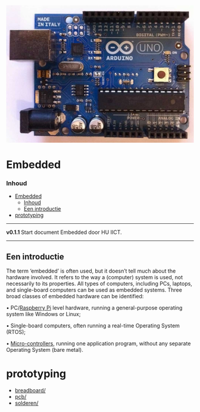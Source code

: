 ![logo](./microcontroller/Arduino-UNO/img/ArdurinoUno.jpg) [](logo-id)

# Embedded[](title-id)

### Inhoud[](toc-id)

- [Embedded](#embedded)
    - [Inhoud](#inhoud)
  - [Een introductie](#een-introductie)
- [prototyping](#prototyping)

---

**v0.1.1 [](version-id)** Start document Embedded door HU IICT[](author-id).

---

## Een introductie

The term ‘embedded’ is often used, but it doesn’t tell much about the hardware involved. It refers to the way a (computer) system is used, not necessarily to its properties. All types of computers, including PCs, laptops, and single-board computers can be used as embedded systems. Three broad classes of embedded hardware can be identified:

•	PC/[Raspberry Pi](./computer/Raspberry-Pi/README.md) level hardware, running a general-purpose operating system like Windows or Linux;

•	Single-board computers, often running a real-time Operating System (RTOS);

•	[Micro-controllers](../embedded/microcontroller/Arduino-UNO/README.md), running one application program, without any separate Operating System (bare metal).

# prototyping

* [breadboard/](../prototyping/breadboard/README.md)
* [pcb/](../prototyping/pcb/README.md)
* [solderen/](../prototyping/solderen/README.md)
